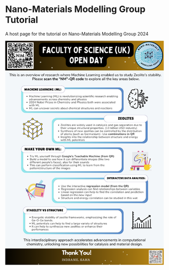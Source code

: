 # Nano-Materials Modelling Group Tutorial
A host page for the tutorial on Nano-Materials Modelling Group 2024

<img src="images/NM_ Group_Open_Day.png" width="600" alt="Nano-Materials Modelling Group Open Day">

